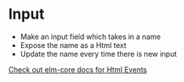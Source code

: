 # Input

* Make an input field which takes in a name
* Expose the name as a Html text
* Update the name every time there is new input

[Check out elm-core docs for Html Events](http://package.elm-lang.org/packages/elm-lang/html/2.0.0/Html-Events)
